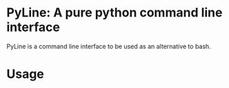 # PyLine: A pure python command line interface

PyLine is a command line interface to be used as an alternative to bash.


# Usage

